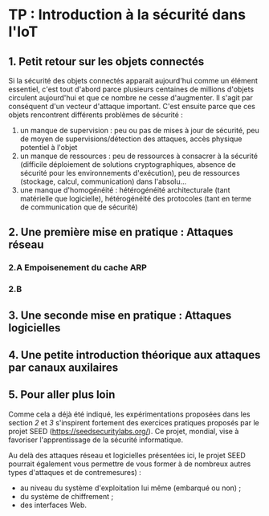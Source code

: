 # TP : Introduction à la sécurité dans l'IoT

## 1. Petit retour sur les objets connectés

Si la sécurité des objets connectés apparait aujourd'hui comme un élément essentiel, c'est tout d'abord parce plusieurs centaines de millions d'objets circulent aujourd'hui et que ce nombre ne cesse d'augmenter. Il s'agit par conséquent d'un vecteur d'attaque important. C'est ensuite parce que ces objets rencontrent différents problèmes de sécurité :
1. un manque de supervision : peu ou pas de mises à jour de sécurité, peu de moyen de supervisions/détection des attaques, accès physique potentiel à l'objet
2. un manque de ressources : peu de ressources à consacrer à la sécurité (difficile déploiement de solutions cryptographiques, absence de sécurité pour les environnements d'exécution), peu de ressources (stockage, calcul, communication) dans l'absolu...
3. une manque d'homogénéité : hétérogénéité architecturale (tant matérielle que logicielle), hétérogénéité des protocoles (tant en terme de communication que de sécurité)




## 2. Une première mise en pratique : Attaques réseau

### 2.A Empoisenement du cache ARP

### 2.B 

## 3. Une seconde mise en pratique : Attaques logicielles

## 4. Une petite introduction théorique aux attaques par canaux auxilaires

## 5. Pour aller plus loin

Comme cela a déjà été indiqué, les expérimentations proposées dans les section *2* et *3* s'inspirent fortement des exercices pratiques proposés par le projet SEED (https://seedsecuritylabs.org/). Ce projet, mondial, vise à favoriser l'apprentissage de la sécurité informatique. 

Au delà des attaques réseau et logicielles présentées ici, le projet SEED pourrait également vous permettre de vous former à de nombreux autres types d'attaques et de contremesures) : 
- au niveau du système d'exploitation lui même (embarqué ou non) ;
- du système de chiffrement ; 
- des interfaces Web.
